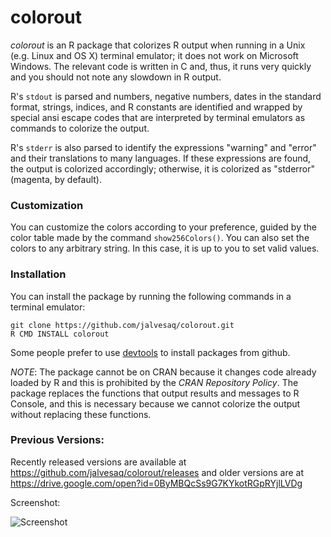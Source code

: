 colorout
========

*colorout* is an R package that colorizes R output when running in a Unix
(e.g. Linux and OS X) terminal emulator; it does not work on Microsoft Windows.
The relevant code is written in C and, thus, it runs very quickly and you
should not note any slowdown in R output. 

R's `stdout` is parsed and numbers, negative numbers, dates in the standard
format, strings, indices, and R constants are identified and wrapped by special
ansi escape codes that are interpreted by terminal emulators as commands to
colorize the output.

R's `stderr` is also parsed to identify the expressions "warning" and "error"
and their translations to many languages. If these expressions are found, the
output is colorized accordingly; otherwise, it is colorized as "stderror"
(magenta, by default).


### Customization
You can customize the colors according to your preference, guided by the
color table made by the command `show256Colors()`. 
You can also set the colors to any arbitrary string. In this case, it is
up to you to set valid values.


### Installation
You can install the package by running the following commands in a terminal
emulator:

```
git clone https://github.com/jalvesaq/colorout.git
R CMD INSTALL colorout
```

Some people prefer to use
[devtools](http://cran.r-project.org/web/packages/devtools/index.html) to
install packages from github.

_NOTE_: 
The package cannot be on CRAN because it changes code already loaded by R and
this is prohibited by the *CRAN Repository Policy*. The package replaces the
functions that output results and messages to R Console, and this is necessary
because we cannot colorize the output without replacing these functions.


### Previous Versions:
Recently released versions are available at
https://github.com/jalvesaq/colorout/releases and older versions are at
https://drive.google.com/open?id=0ByMBQcSs9G7KYkotRGpRYjlLVDg

Screenshot:

![Screenshot](https://raw.githubusercontent.com/jalvesaq/colorout/master/man/figures/screenshot.png "Screenshot")
